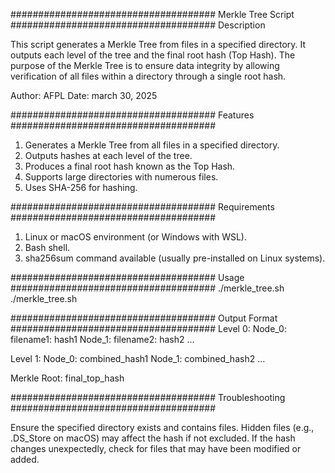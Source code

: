 #####################################
    Merkle Tree Script             
#####################################
Description

This script generates a Merkle Tree from files in a specified directory. It outputs each level of the tree and the final root hash (Top Hash). 
The purpose of the Merkle Tree is to ensure data integrity by allowing verification of all files within a directory through a single root hash.

Author: AFPL
Date: march 30, 2025

#####################################
            Features
#####################################
1. Generates a Merkle Tree from all files in a specified directory.
2. Outputs hashes at each level of the tree.
3. Produces a final root hash known as the Top Hash.
4. Supports large directories with numerous files.
5. Uses SHA-256 for hashing.

#####################################
          Requirements
#####################################
1. Linux or macOS environment (or Windows with WSL).
2. Bash shell.
3. sha256sum command available (usually pre-installed on Linux systems).

#####################################
        Usage
#####################################
./merkle_tree.sh <directory>
./merkle_tree.sh <directory>

#####################################
      Output Format
#####################################
Level 0:
  Node_0: filename1: hash1
  Node_1: filename2: hash2
  ...

Level 1:
  Node_0: combined_hash1
  Node_1: combined_hash2
  ...


 Merkle Root: final_top_hash
 
#####################################
          Troubleshooting
#####################################

Ensure the specified directory exists and contains files.
Hidden files (e.g., .DS_Store on macOS) may affect the hash if not excluded.
If the hash changes unexpectedly, check for files that may have been modified or added.

